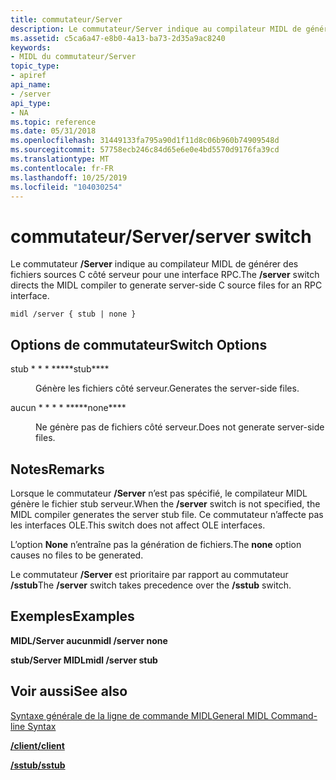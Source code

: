 ```yaml
---
title: commutateur/Server
description: Le commutateur/Server indique au compilateur MIDL de générer des fichiers sources C côté serveur pour une interface RPC.
ms.assetid: c5ca6a47-e8b0-4a13-ba73-2d35a9ac8240
keywords:
- MIDL du commutateur/Server
topic_type:
- apiref
api_name:
- /server
api_type:
- NA
ms.topic: reference
ms.date: 05/31/2018
ms.openlocfilehash: 31449133fa795a90d1f11d8c06b960b74909548d
ms.sourcegitcommit: 57758ecb246c84d65e6e0e4bd5570d9176fa39cd
ms.translationtype: MT
ms.contentlocale: fr-FR
ms.lasthandoff: 10/25/2019
ms.locfileid: "104030254"
---
```

# <a name="server-switch"></a><span data-ttu-id="8f09e-104">commutateur/Server</span><span class="sxs-lookup"><span data-stu-id="8f09e-104">/server switch</span></span>

<span data-ttu-id="8f09e-105">Le commutateur **/Server** indique au compilateur MIDL de générer des fichiers sources C côté serveur pour une interface RPC.</span><span class="sxs-lookup"><span data-stu-id="8f09e-105">The **/server** switch directs the MIDL compiler to generate server-side C source files for an RPC interface.</span></span>

``` syntax
midl /server { stub | none }
```

## <a name="switch-options"></a><span data-ttu-id="8f09e-106">Options de commutateur</span><span class="sxs-lookup"><span data-stu-id="8f09e-106">Switch Options</span></span>

<dl> <dt>

 
</dt> <dd>

<dt>

<span id="stub"></span><span id="STUB"></span>

<span data-ttu-id="8f09e-107"><span id="stub"></span><span id="STUB"></span>stub \* \* \* \*</span><span class="sxs-lookup"><span data-stu-id="8f09e-107"><span id="stub"></span><span id="STUB"></span>\*\*\*\*stub\*\*\*\*</span></span>


</dt> <dd>

<span data-ttu-id="8f09e-108">Génère les fichiers côté serveur.</span><span class="sxs-lookup"><span data-stu-id="8f09e-108">Generates the server-side files.</span></span>

</dd> <dt>

<span id="none"></span><span id="NONE"></span>

<span data-ttu-id="8f09e-109"><span id="none"></span><span id="NONE"></span>aucun \* \* \* \* \*</span><span class="sxs-lookup"><span data-stu-id="8f09e-109"><span id="none"></span><span id="NONE"></span>\*\*\*\*none\*\*\*\*</span></span>


</dt> <dd>

<span data-ttu-id="8f09e-110">Ne génère pas de fichiers côté serveur.</span><span class="sxs-lookup"><span data-stu-id="8f09e-110">Does not generate server-side files.</span></span>

</dd> </dl> </dd> </dl>

## <a name="remarks"></a><span data-ttu-id="8f09e-111">Notes</span><span class="sxs-lookup"><span data-stu-id="8f09e-111">Remarks</span></span>

<span data-ttu-id="8f09e-112">Lorsque le commutateur **/Server** n’est pas spécifié, le compilateur MIDL génère le fichier stub serveur.</span><span class="sxs-lookup"><span data-stu-id="8f09e-112">When the **/server** switch is not specified, the MIDL compiler generates the server stub file.</span></span> <span data-ttu-id="8f09e-113">Ce commutateur n’affecte pas les interfaces OLE.</span><span class="sxs-lookup"><span data-stu-id="8f09e-113">This switch does not affect OLE interfaces.</span></span>

<span data-ttu-id="8f09e-114">L’option **None** n’entraîne pas la génération de fichiers.</span><span class="sxs-lookup"><span data-stu-id="8f09e-114">The **none** option causes no files to be generated.</span></span>

<span data-ttu-id="8f09e-115">Le commutateur **/Server** est prioritaire par rapport au commutateur **/sstub**</span><span class="sxs-lookup"><span data-stu-id="8f09e-115">The **/server** switch takes precedence over the **/sstub** switch.</span></span>

## <a name="examples"></a><span data-ttu-id="8f09e-116">Exemples</span><span class="sxs-lookup"><span data-stu-id="8f09e-116">Examples</span></span>

<span data-ttu-id="8f09e-117">**MIDL/Server aucun**</span><span class="sxs-lookup"><span data-stu-id="8f09e-117">**midl /server none**</span></span>

<span data-ttu-id="8f09e-118">**stub/Server MIDL**</span><span class="sxs-lookup"><span data-stu-id="8f09e-118">**midl /server stub**</span></span>

## <a name="see-also"></a><span data-ttu-id="8f09e-119">Voir aussi</span><span class="sxs-lookup"><span data-stu-id="8f09e-119">See also</span></span>

<dl> <dt>

[<span data-ttu-id="8f09e-120">Syntaxe générale de la ligne de commande MIDL</span><span class="sxs-lookup"><span data-stu-id="8f09e-120">General MIDL Command-line Syntax</span></span>](general-midl-command-line-syntax.md)
</dt> <dt>

[<span data-ttu-id="8f09e-121">**/client**</span><span class="sxs-lookup"><span data-stu-id="8f09e-121">**/client**</span></span>](-client.md)
</dt> <dt>

[<span data-ttu-id="8f09e-122">**/sstub**</span><span class="sxs-lookup"><span data-stu-id="8f09e-122">**/sstub**</span></span>](-sstub.md)
</dt> </dl>

 

 




